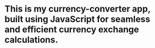 # This is my currency-converter app, built using JavaScript for seamless and efficient currency exchange calculations.
